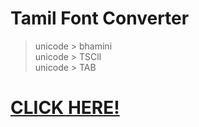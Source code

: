 # Tamil Font Converter
> unicode > bhamini  
> unicode > TSCll  
> unicode > TAB  

# [CLICK HERE!](http://jaigansa.github.io/tamcon)
